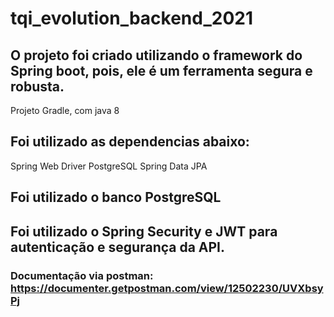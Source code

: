 # tqi_evolution_backend_2021



## O projeto foi criado utilizando o framework do Spring boot, pois, ele é um ferramenta segura e robusta.

Projeto Gradle, com java 8

## Foi utilizado as dependencias abaixo:

Spring Web Driver
PostgreSQL
Spring Data JPA

## Foi utilizado o banco PostgreSQL

## Foi utilizado o Spring Security e JWT para autenticação e segurança da API.

### Documentação via postman: https://documenter.getpostman.com/view/12502230/UVXbsyPj
